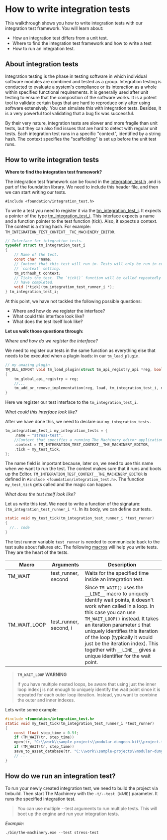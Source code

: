 # How to write integration tests

This walkthrough shows you how to write integration tests with our integration test framework. You will learn about:

- How an integration test differs from a unit test.
- Where to find the integration test framework and how to write a test
- How to run an integration test.

## **About integration tests**

Integration testing is the phase in testing software in which individual software modules are combined and tested as a group. Integration testing is conducted to evaluate a system's compliance or its interaction as a whole within specified functional requirements. 
It is generally used after unit testing to ensure that the composition of the software works. It is a potent tool to validate certain bugs that are hard to reproduce only after using software extensively. You can simulate this with integration tests. Besides, it is a very powerful tool validating that a bug fix was successful.

By their very nature, integration tests are slower and more fragile than unit tests, but they can also find issues that are hard to detect with regular unit tests. Each integration test runs in a specific "context", identified by a string hash. The context specifies the "scaffolding" is set up before the unit test runs.

## **How to write integration tests**

**Where to find the integration test framework?**

The integration test framework can be found in the [integration_test.h]({{docs}}foundation/integration_test.h.html) ,and is part of the foundation library. We need to include this header file, and then we can start writing our tests.


    #include <foundation/integration_test.h>

To write a test you need to register it via the [tm_integration_test_i]({{docs}}foundation/integration_test.h.html#tm_integration_test_i). It expects a pointer of the type [tm_integration_test_i]({{docs}}foundation/integration_test.h.html#structtm_integration_test_i). This interface expects a name and a function pointer to the test function (tick). Also, it expects a context. The context is a string hash. For example: `TM_INTEGRATION_TEST_CONTEXT__THE_MACHINERY_EDITOR`.


```c
// Interface for integration tests.
typedef struct tm_integration_test_i
{
    // Name of the test.
    const char *name;
    // Context that this test will run in. Tests will only be run in contexts that match their
    // `context` setting.
    tm_strhash_t context;
    // Ticks the test. The `tick()` function will be called repeatedly until all it's `wait()` calls
    // have completed.
    void (*tick)(tm_integration_test_runner_i *);
} tm_integration_test_i;
```

At this point, we have not tackled the following possible questions:

- Where and how do we register the interface?
- What could this interface look like?
- What does the test itself look like?

**Let us walk those questions through:**

*Where and how do we register the interface?*

We need to register our tests in the same function as everything else that needs to be executed when a plugin loads: in our `tm_load_plugin`.


```c
// my amazing plugin
TM_DLL_EXPORT void tm_load_plugin(struct tm_api_registry_api *reg, bool load)
{
    tm_global_api_registry = reg;
    //...
    tm_add_or_remove_implementation(reg, load, tm_integration_test_i, my_integration_tests);
}
```

Here we register our test interface to the `tm_integration_test_i`.

*What could this interface look like?*

After we have done this, we need to declare our `my_integration_tests.` 


```c
tm_integration_test_i my_integration_tests = {
    .name = "stress-test",
    //Context that specifies a running The Machinery editor application
    .context = TM_INTEGRATION_TEST_CONTEXT__THE_MACHINERY_EDITOR,
    .tick = my_test_tick,
};
```

The name field is important because, later on, we need to use this name when we want to run the test. The context makes sure that it runs and boots up the Editor. `TM_INTEGRATION_TEST_CONTEXT__THE_MACHINERY_EDITOR` is defined in `#include <foundation/integration_test.h>`. The function `my_test_tick` gets called and the magic can happen.

*What does the test itself look like?*

 Let us write this test. We need to write a function of the signature: `(tm_integration_test_runner_i *)`.  In its body, we can define our tests.


```c
static void my_test_tick(tm_integration_test_runner_i *test_runner)
{
  //.. code
}
```

The test runner variable `test_runner` is needed to communicate back to the test suite about failures etc.  The following [macros]({{docs}}foundation/integration_test.h.html) will help you write tests. They are the heart of the tests.

| **Macro**    | **Arguments**          | **Description**                                              |
| ------------ | ---------------------- | ------------------------------------------------------------ |
| TM_WAIT      | test_runner, second    | Waits for the specified time inside an integration test.     |
| TM_WAIT_LOOP | test_runner, second, i | Since `TM_WAIT()` uses the `__LINE__` macro to uniquely identify wait points, it doesn't work when called in a loop. In this case you can use `TM_WAIT_LOOP()` instead. It takes an iteration parameter `i` that uniquely identifies this iteration of the loop (typically it would just be the iteration index). This together with `__LINE__` gives a unique identifier for the wait point. |

> **`TM_WAIT_LOOP` WARNING**
>
> If you have multiple nested loops, be aware that using just the inner loop index j is not enough to uniquely identify the wait point since it is repeated for each outer loop iteration. Instead, you want to combine the outer and inner indexes.

Lets write some example:

```c
#include <foundation/integration_test.h>
static void my_test_tick(tm_integration_test_runner_i *test_runner)
{
    const float step_time = 0.5f;
    if (TM_WAIT(tr, step_time))
    open(tr, "C:\\work\\sample-projects\\modular-dungeon-kit\\project.the_machinery_dir");
    if (TM_WAIT(tr, step_time))
    save_to_asset_database(tr, "C:\\work\\sample-projects\\modular-dungeon-kit\\modular-dungeon-kit.the_machinery_db");
    // ...
}
```


## **How do we run an integration test?**

To run your newly created integration test, we need to build the project via tmbuild. Then start The Machinery with the `-t/--test [NAME]` parameter. It runs the specified integration test. 


> You can use multiple --test arguments to run multiple tests. This will boot up the engine and run your integration tests.

*Example:*

    ./bin/the-machinery.exe --test stress-test


